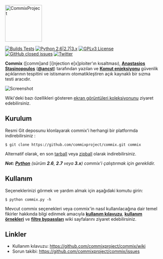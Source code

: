
<p align="left">
  <img alt="CommixProject" src="https://commixproject.com/images/logo.png" height="120" />
  <p align="left">
    <a href="https://github.com/commixproject/commix/actions/workflows/builds.yml"><img alt="Builds Tests" src="https://github.com/commixproject/commix/actions/workflows/builds.yml/badge.svg"></a>
    <a href="http://www.python.org/download/"><img alt="Python 2.6|2.7|3.x" src="https://img.shields.io/badge/python-2.6|2.7|3.x-yellow.svg"></a>
    <a href="https://github.com/commixproject/commix/blob/master/LICENSE.txt"><img alt="GPLv3 License" src="https://img.shields.io/badge/license-GPLv3-red.svg"></a>
    <a href="https://github.com/commixproject/commix/issues?q=is%3Aissue+is%3Aclosed"><img alt="GitHub closed issues" src="https://img.shields.io/github/issues-closed-raw/commixproject/commix.svg?colorB=ff0000"></a>
    <a href="http://www.twitter.com/commixproject"><img alt="Twitter" src="https://img.shields.io/badge/twitter-@commixproject-blue.svg"></a>
  </p>
</p>


**Commix** ([comm]and [i]njection e[x]ploiter'ın kısaltması), **[Anastasios Stasinopoulos](https://github.com/stasinopoulos)** (**[@ancst](https://twitter.com/ancst)**) tarafından yazılan ve **[Komut enjeksiyonu](https://www.owasp.org/index.php/Command_Injection)** güvenlik açıklarının tespitini ve istismarını otomatikleştiren açık kaynaklı bir sızma testi aracıdır.

![Screenshot](https://commixproject.com/images/background.png)

Wiki'deki bazı özellikleri gösteren [ekran görüntüleri koleksiyonunu](https://github.com/commixproject/commix/wiki/Screenshots) ziyaret edebilirsiniz.


## Kurulum

Resmi Git deposunu klonlayarak commix'i herhangi bir platformda indirebilirsiniz :


    $ git clone https://github.com/commixproject/commix.git commix

Alternatif olarak, en son [tarball](https://github.com/commixproject/commix/tarball/master) veya [zipball](https://github.com/commixproject/commix/zipball/master) olarak indirebilirsiniz.

*__Not:__ **[Python](http://www.python.org/download/)** (sürüm **2.6**, **2.7** veya **3.x**) commix'i çalıştırmak için gereklidir.*






## Kullanım

Seçeneklerinizi görmek ve yardım almak için aşağıdaki komutu girin:

    $ python commix.py -h

Mevcut commix seçenekleri veya commix'in nasıl kullanılacağına dair temel fikirler hakkında bilgi edinmek amacıyla **[kullanım kılavuzu](https://github.com/commixproject/commix/wiki/Usage)**, **[kullanım örnekleri](https://github.com/commixproject/commix/wiki/Usage-Examples)** ve **[filtre bypassları](https://github.com/commixproject/commix/wiki/Filters-Bypasses)**  wiki sayfalarını ziyaret edebilirsiniz.


## Linkler

* Kullanım kılavuzu: https://github.com/commixproject/commix/wiki
* Sorun takibi: https://github.com/commixproject/commix/issues



